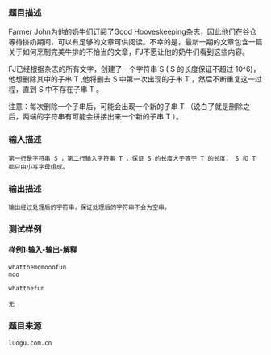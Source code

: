 ### 题目描述

Farmer John为他的奶牛们订阅了Good Hooveskeeping杂志，因此他们在谷仓等待挤奶期间，可以有足够的文章可供阅读。不幸的是，最新一期的文章包含一篇关于如何烹制完美牛排的不恰当的文章，FJ不愿让他的奶牛们看到这些内容。

FJ已经根据杂志的所有文字，创建了一个字符串 S ( S 的长度保证不超过 10^6)，他想删除其中的子串 T ,他将删去 S 中第一次出现的子串 T ，然后不断重复这一过程，直到 S 中不存在子串 T 。

注意：每次删除一个子串后，可能会出现一个新的子串 T （说白了就是删除之后，两端的字符串有可能会拼接出来一个新的子串 T ）。
### 输入描述

```
第一行是字符串 S ，第二行输入字符串 T ，保证 S 的长度大于等于 T 的长度， S 和 T 都只由小写字母组成。
```
### 输出描述

```
输出经过处理后的字符串，保证处理后的字符串不会为空串。

```

### 测试样例
#### 样例1:输入-输出-解释

```
whatthemomooofun
moo
```
```
whatthefun
```
```
无
```
### 题目来源  
`luogu.com.cn`